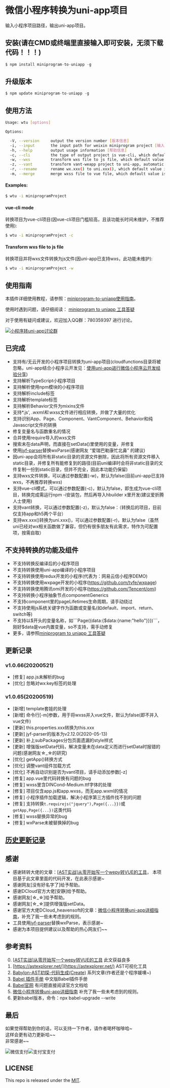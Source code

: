 # 微信小程序转换为uni-app项目   
   
输入小程序项目路径，输出uni-app项目。
 
        
## 安装(请在CMD或终端里直接输入即可安装，无须下载代码！！！)   
   
```js
$ npm install miniprogram-to-uniapp -g
```
   
## 升级版本   
   
```js
$ npm update miniprogram-to-uniapp -g
```
   
## 使用方法

```sh
Usage: wtu [options]

Options:

  -V, --version     output the version number [版本信息]
  -i, --input       the input path for weixin miniprogram project [输入目录]
  -h, --help        output usage information [帮助信息]
  -c, --cli         the type of output project is vue-cli, which default value is false [是否转换为vue-cli项目，默认false]
  -w, --wxs         transform wxs file to js file, which default value is false [是否将wxs文件转换为js文件，默认false]
  -z, --vant        transform vant-weapp project to uni-app, automatic check [是否支持转换vant项目，默认为false]
  -r, --rename      rename wx.xxx() to uni.xxx(), which default value is false [是否转换wx.xxx()为uni.xxx()，默认false]
  -m, --merge       merge wxss file to vue file, which default value is false [是否合并wxss到vue文件，默认false]

```

#### Examples:   

```sh
$ wtu -i miniprogramProject
```

#### vue-cli mode   
转换项目为vue-cli项目(因vue-cli项目门槛较高，且该功能长时间未维护，不推荐使用):

```sh
$ wtu -i miniprogramProject -c
```

#### Transform wxs file to js file  
转换项目并将wxs文件转换为js文件(因uni-app已支持wxs，此功能未维护):

```sh
$ wtu -i miniprogramProject -w
```


## 使用指南

本插件详细使用教程，请参照：[miniprogram-to-uniapp使用指南](http://ask.dcloud.net.cn/article/36037)。

使用时遇到问题，请仔细阅读： [miniprogram to uniapp 工具答疑](https://github.com/zhangdaren/articles/blob/master/miniprogram-to-uniapp%E5%B7%A5%E5%85%B7%E7%AD%94%E7%96%91.md)

对于使用有疑问或建议，欢迎加入QQ群：780359397 进行讨论。

<a target="_blank" href="http://shang.qq.com/wpa/qunwpa?idkey=6cccd111e447ed70ee0c17672a452bf71e7e62cfa6b427bbd746df2d32297b64"><img border="0" src="http://pub.idqqimg.com/wpa/images/group.png" alt="小程序转uni-app讨论群" title="小程序转uni-app讨论群"></a>

## 已完成   
* 支持有/无云开发的小程序项目转换为uni-app项目(cloudfunctions目录将被忽略，uni-app结合小程序云开发见：[使用uni-app进行微信小程序云开发经验分享](https://ask.dcloud.net.cn/article/35933))   
* 支持解析TypeScript小程序项目   
* 支持解析使用npm模块的小程序项目   
* 支持解析include标签   
* 支持解析template标签   
* 支持解析Behavior文件为mixins文件   
* 支持*.js', *.wxml和*.wxss文件进行相应转换，并做了大量的优化   
* 支持识别App、Page、Component、VantComponent、Behavior和纯Javascript文件的转换   
* 修复变量名与函数重名的情况   
* 合并使用require导入的wxs文件   
* 搜索未在data声明，而直接在setData()里使用的变量，并修复   
* 使用[jyf-parser](https://ext.dcloud.net.cn/plugin?id=805)替换wxParse(感谢网友 “爱瑞巴勒康忙北鼻” 的建议)   
* 因uni-app会将所有非static目录的资源文件删除，因此将所有资源文件移入static目录，并修复所有能修复到的路径(目前uni编译时会将非static目录的文件复制一份到static目录，但并不完全，因此本功能仍保留)   
* 支持wxs文件转换，可以通过参数配置(-w)，默认为false(目前uni-app已支持wxs，不再推荐转换wxs)   
* 支持vue-cli模式，可以通过参数配置(-c)，默认为false，即生成为vue-cli项目，转换完成需运行npm -i安装包，然后再导入hbuilder x里开发(建议爱折腾人士使用)  
* 支持vant转换，可以通过参数配置(-z)，默认为false：（转换后的项目，目前仅支持app和h5两个平台）  
* 支持wx.xxx()转换为uni.xxx()，可以通过参数配置(-r)，默认为false（虽然uni已经对wx相关函数做了兼容，但仍有很多朋友有此需求，特作为可配置项，按需自取）  
   
  
## 不支持转换的功能及组件
* 不支持转换反编译后的小程序项目   
* 不支持转换使用uni-app编译的小程序项目   
* 不支持转换使用redux开发的小程序(代表为：网易云信小程序DEMO)   
* 不支持转换使用wxpage开发的小程序(https://github.com/tvfe/wxpage)   
* 不支持转换使用腾讯omi开发的小程序(https://github.com/Tencent/omi)   
* 不支持转换小程序抽象节点componentGenerics   
* 不支持component里的pageLifetimes生命周期，请手动绕过   
* 不支持使用js系统关键字作为函数或变量名(如default、import、return、switch等)   
* 不支持以$开头的变量名称，如```Page({data:{$data:{name:"hello"}}})```，刚好$data是vue内置变量，so不支持，需手动修复  
* 更多，请参照[miniprogram to uniapp 工具答疑](https://github.com/zhangdaren/articles/blob/master/miniprogram-to-uniapp%E5%B7%A5%E5%85%B7%E7%AD%94%E7%96%91.md)   
  

## 更新记录   
### v1.0.66(20200521)   
* [修复] app.js未解析的bug   
* [优化] 忽略对wx:key标签的处理   

### v1.0.65(20200519)   
* [新增] template套娃的处理   
* [新增] 命令行[-m]参数，用于将wxss并入vue文件，默认为false(即不并入vue文件)    
* [更新] this.properties.xxx转换为this.xxx   
* [更新] jyf-parser的版本为v2.12.0(2020-05-13)   
* [更新] 补上subPackages分包页面遗漏的style样式   
* [更新] 增强版setData代码，解决变量未在data定义而进行setData时报错的问题(感谢网友☆_☆的研究)   
* [优化] getApp()转换方式   
* [优化] 调整vant组件加载方式   
* [优化] 不再自动识别是否为vant项目，请手动添加参数[-z]   
* [修复] app.vue里代码转换有问题的bug   
* [修复] wxss里含DINCond-Medium.ttf字体的处理   
* [修复] 项目仅含app.js和app.wxss，而无app.wxml的情况   
* [修复] 小程序插件加载逻辑，解决小程序第三方插件找不到的问题   
* [修复] 支持转换```t.requirejs("jquery"),Page({...}})```或```getApp,Page({...})```这类代码   
* [修复] wxss替换异常的bug   
* [修复] wxParse未被替换掉的bug   


## [历史更新记录](ReleaseNote.md)   

## 感谢   
* 感谢转转大佬的文章：[[AST实战]从零开始写一个wepy转VUE的工具](https://juejin.im/post/5c877cd35188257e3b14a1bc#heading-14)， 本项目基于此文章里面的代码开发，在此表示感谢~   
* 感谢网友[没有好名字了]给予帮助。   
* 感谢DCloud官方大佬[安静]给予帮助。   
* 感谢网友[☆_☆]给予帮助。   
* 感谢网友[☆_☆]提供增强版setData。     
* 感谢官方大佬DCloud_heavensoft的文章：[微信小程序转换uni-app详细指南](http://ask.dcloud.net.cn/article/35786)，补充了我一些未考虑到的规则。   
* 工具使用[jyf-parser](https://ext.dcloud.net.cn/plugin?id=805)替换wxParse，表示感谢~   
* 感谢为本项目提供建议以及帮助的热心网友们~~   
    
      
## 参考资料   
0. [[AST实战]从零开始写一个wepy转VUE的工具](https://juejin.im/post/5c877cd35188257e3b14a1bc#heading-14)   此文获益良多   
1. [https://astexplorer.net/](https://astexplorer.net/)   AST可视化工具   
2. [Babylon-AST初探-代码生成(Create)](https://summerrouxin.github.io/2018/05/22/ast-create/Javascript-Babylon-AST-create/)   系列文章(作者还是个程序媛噢~)   
3. [Babel 插件手册](https://github.com/jamiebuilds/babel-handbook/blob/master/translations/zh-Hans/plugin-handbook.md#toc-inserting-into-a-container)  中文版Babel插件手册   
5. [Babel官网](https://babeljs.io/docs/en/babel-types)   有问题直接阅读官方文档哈   
6. [微信小程序转换uni-app详细指南](http://ask.dcloud.net.cn/article/35786)  补充了我一些未考虑到的规则。   
7. 更新babel版本，命令：npx babel-upgrade --write
   
   
## 最后
如果觉得帮助到你的话，可以支持一下作者，请作者喝杯咖啡哈~   
这样会更有动力更新哈~~   
非常感谢~~   

![微信支付](https://zhangdaren.github.io/articles/img/WeChanQR.png)![支付宝支付](https://zhangdaren.github.io/articles/img/AliPayQR.png)


## LICENSE
This repo is released under the [MIT](http://opensource.org/licenses/MIT).
